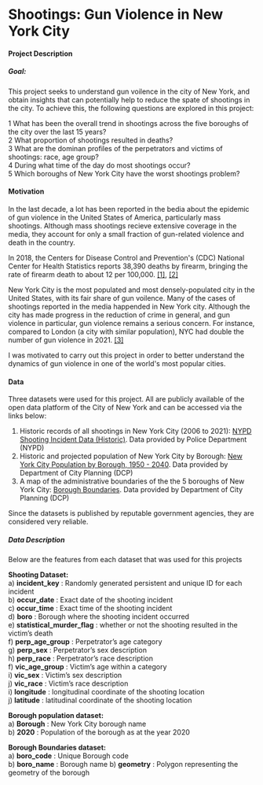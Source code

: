 # Shootings: Gun Violence in New York City

####                                    Project Description   
####

##### Goal:
This project seeks to understand gun voilence in the city of New York, and obtain insights that can potentially help to reduce the spate of shootings in the city. To achieve this, the following questions are explored in this project:

1   What has been the overall trend in shootings across the five boroughs of the city over the last 15 years?   
2   What proportion of shootings resulted in deaths?   
3   What are the dominan profiles of the perpetrators and victims of shootings: race, age group?    
4   During what time of the day do most shootings occur?     
5   Which boroughs of New York City have the worst shootings problem?   



#### Motivation   

In the last decade, a lot has been reported in the bedia about the epidemic of gun violence in the United States of America, particularly mass shootings. Although mass shootings recieve extensive coverage in the media, they account for only a small fraction of gun-related violence and death in the country.

In 2018, the Centers for Disease Control and Prevention's (CDC) National Center for Health Statistics reports 38,390 deaths by firearm, bringing the rate of firearm death to about 12 per 100,000. [[1]](https://www.cdc.gov/injury/wisqars/pdf/leading_causes_of_injury_deaths_highlighting_violence_2018-508.pdf), [[2]](https://www.kff.org/other/state-indicator/firearms-death-rate-per-100000/?currentTimeframe=0&sortModel=%7B%22colId%22:%22Location%22,%22sort%22:%22asc%22%7D)

New York City is the most populated and most densely-populated city in the United States, with its fair share of gun voilence. Many of the cases of shootings reported in the media happended in New York city. Although the city has made progress in the reduction of crime in general, and gun violence in particular, gun violence remains a serious concern. For instance, compared to London (a city with similar population), NYC had double the number of gun violence in 2021. [[3]](https://www.statista.com/statistics/865565/gun-crime-in-london/)

I was motivated to carry out this project in order to better understand the dynamics of gun violence in one of the world's most popular cities.


#### Data

Three datasets were used for this project. All are publicly available of the open data platform of the City of New York and can be accessed via the links below:

1) Historic records of all shootings in New York City (2006 to 2021): [NYPD Shooting Incident Data (Historic)](https://data.cityofnewyork.us/Public-Safety/NYPD-Shooting-Incident-Data-Historic-/833y-fsy8). Data provided by Police Department (NYPD)
2) Historic and projected population of New York City by Borough: [New York City Population by Borough, 1950 - 2040](https://data.cityofnewyork.us/City-Government/New-York-City-Population-by-Borough-1950-2040/xywu-7bv9). Data provided by Department of City Planning (DCP)
3) A map of the administrative boundaries of the the 5 boroughs of New York City: [Borough Boundaries](https://data.cityofnewyork.us/browse?q=map%20borough&sortBy=relevance). Data provided by Department of City Planning (DCP)


Since the datasets is published by reputable government agencies, they are considered very reliable.


##### Data Description
Below are the features from each dataset that was used for this projects

**Shooting Dataset:**   
a) **incident_key** : Randomly generated persistent and unique ID for each incident    
b) **occur_date** : Exact date of the shooting incident   
c) **occur_time** : Exact time of the shooting incident      
d) **boro** : Borough where the shooting incident occurred   
e) **statistical_murder_flag** : whether or not the shooting resulted in the victim’s death   
f) **perp_age_group** : Perpetrator’s age category      
g) **perp_sex** : Perpetrator’s sex description      
h) **perp_race** : Perpetrator’s race description   
f) **vic_age_group** : Victim’s age within a category   
i) **vic_sex** : Victim’s sex description   
j) **vic_race** : Victim’s race description   
i) **longitude** : longitudinal coordinate of the shooting location   
j) **latitude** : latitudinal  coordinate of the shooting location   


**Borough population dataset:**   
a) **Borough** : New York City borough name   
b) **2020** : Population of the borough as at the year 2020  


**Borough Boundaries dataset:**   
a) **boro_code** : Unique Borough code   
b) **boro_name** : Borough name 
b) **geometry** : Polygon representing the geometry of the borough 


